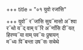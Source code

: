 +++
title = "०१ युवो रजांसि"

+++
युवो᳓ र᳓जांसि सुय᳓मासो अ᳓श्वा  
र᳓थो य᳓द् वाम् प᳓रि अ᳓र्णांसि दी᳓यत्  
हिरण्य᳓या वाम् पव᳓यः प्रुषायन्  
म᳓ध्वः पि᳓बन्ता उष᳓सः सचेथे